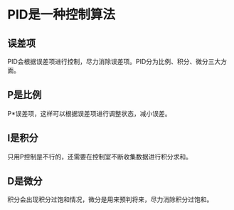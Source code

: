 # PID是一种控制算法
## 误差项
PID会根据误差项进行控制，尽力消除误差项。PID分为比例、积分、微分三大方面。

## P是比例
P*误差项，这样可以根据误差项进行调整状态，减小误差。

## I是积分
只用P控制是不行的，还需要在控制室不断收集数据进行积分求和。

## D是微分
积分会出现积分过饱和情况，微分是用来预判将来，尽力消除积分过饱和。